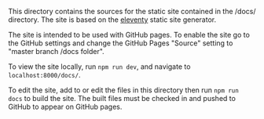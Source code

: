 This directory contains the sources for the static site contained in the /docs/ directory. The site is based on the [eleventy](11ty.dev) static site generator.

The site is intended to be used with GitHub pages. To enable the site go to the GitHub settings and change the GitHub Pages "Source" setting to "master branch /docs folder".

To view the site locally, run `npm run dev`, and navigate to `localhost:8000/docs/`.

To edit the site, add to or edit the files in this directory then run `npm run docs` to build the site. The built files must be checked in and pushed to GitHub to appear on GitHub pages.
